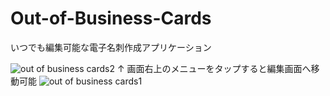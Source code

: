 # Out-of-Business-Cards
いつでも編集可能な電子名刺作成アプリケーション

![out of business cards2](https://github.com/Ittalian/Out-of-Business-Cards/assets/137425898/312f8c31-77e4-462b-ba41-b5e88d7aa196)
↑ 画面右上のメニューをタップすると編集画面へ移動可能
![out of business cards1](https://github.com/Ittalian/Out-of-Business-Cards/assets/137425898/052ce317-fcf0-4630-9221-07b48f9ba10f)

